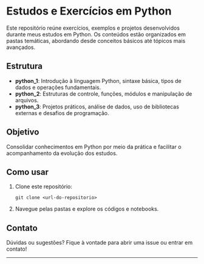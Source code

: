 # Estudos e Exercícios em Python

Este repositório reúne exercícios, exemplos e projetos desenvolvidos durante meus estudos em Python. Os conteúdos estão organizados em pastas temáticas, abordando desde conceitos básicos até tópicos mais avançados.

## Estrutura

- **python_1**: Introdução à linguagem Python, sintaxe básica, tipos de dados e operações fundamentais.
- **python_2**: Estruturas de controle, funções, módulos e manipulação de arquivos.
- **python_3**: Projetos práticos, análise de dados, uso de bibliotecas externas e desafios de programação.

## Objetivo

Consolidar conhecimentos em Python por meio da prática e facilitar o acompanhamento da evolução dos estudos.

## Como usar

1. Clone este repositório:
   ```
   git clone <url-do-repositorio>
   ```
2. Navegue pelas pastas e explore os códigos e notebooks.

## Contato

Dúvidas ou sugestões? Fique à vontade para abrir uma issue ou entrar em contato!

---
